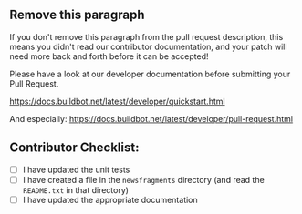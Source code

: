 ## Remove this paragraph

If you don't remove this paragraph from the pull request description, this means you didn't read our contributor documentation, and your patch will need more back and forth before it can be accepted!

Please have a look at our developer documentation before submitting your Pull Request.

https://docs.buildbot.net/latest/developer/quickstart.html

And especially:
https://docs.buildbot.net/latest/developer/pull-request.html


## Contributor Checklist:

* [ ] I have updated the unit tests
* [ ] I have created a file in the `newsfragments` directory (and read the `README.txt` in that directory)
* [ ] I have updated the appropriate documentation
